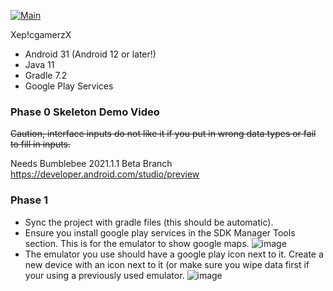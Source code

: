 [![Main](https://github.com/CSC207-UofT/course-project-xep-cgamerzx/actions/workflows/android.yml/badge.svg?branch=main)](https://github.com/CSC207-UofT/course-project-xep-cgamerzx/actions/workflows/android.yml)

Xep!cgamerzX

- Android 31 (Android 12 or later!)
- Java 11
- Gradle 7.2
- Google Play Services

### Phase 0 Skeleton Demo Video 

~~Caution, interface inputs do not like it if you put in wrong data types or fail to fill in inputs.~~


Needs Bumblebee 2021.1.1 Beta Branch
https://developer.android.com/studio/preview

### Phase 1
* Sync the project with gradle files (this should be automatic).
* Ensure you install google play services in the SDK Manager Tools section. This is for the emulator to show google maps.
![image](https://user-images.githubusercontent.com/59676643/141866188-2b94d16e-de98-4548-9933-472597ba530f.png)
* The emulator you use should have a google play icon next to it. Create a new device with an icon next to it (or make sure you wipe data first if your using a previously used emulator.
![image](https://user-images.githubusercontent.com/59676643/141866319-1c7c1e98-3ef1-4f78-9bd9-17c5a9eed825.png)
